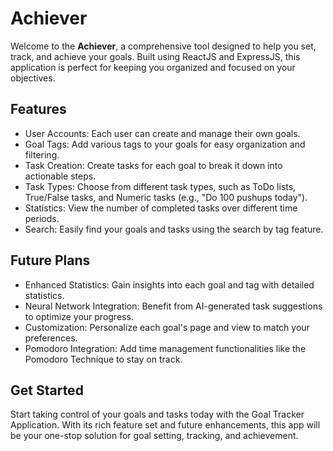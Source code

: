 # Achiever

Welcome to the **Achiever**, a comprehensive tool designed to help you set, track, and achieve your goals. Built using ReactJS and ExpressJS, this application is perfect for keeping you organized and focused on your objectives.

## Features

- User Accounts: Each user can create and manage their own goals.
- Goal Tags: Add various tags to your goals for easy organization and filtering.
- Task Creation: Create tasks for each goal to break it down into actionable steps.
- Task Types: Choose from different task types, such as ToDo lists, True/False tasks, and Numeric tasks (e.g., "Do 100 pushups today").
- Statistics: View the number of completed tasks over different time periods.
- Search: Easily find your goals and tasks using the search by tag feature.

## Future Plans

- Enhanced Statistics: Gain insights into each goal and tag with detailed statistics.
- Neural Network Integration: Benefit from AI-generated task suggestions to optimize your progress.
- Customization: Personalize each goal's page and view to match your preferences.
- Pomodoro Integration: Add time management functionalities like the Pomodoro Technique to stay on track.

## Get Started

Start taking control of your goals and tasks today with the Goal Tracker Application. With its rich feature set and future enhancements, this app will be your one-stop solution for goal setting, tracking, and achievement.

